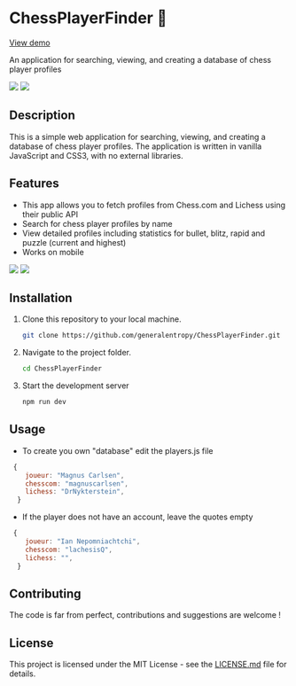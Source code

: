 # ChessPlayerFinder 🔎

[View demo](https://chessplayerfinder.netlify.app/)

An application for searching, viewing, and creating a database of chess player profiles

![](https://i.imgur.com/hn6VeqN.jpg)
![](https://i.imgur.com/U5F0JKo.jpg)

## Description

This is a simple web application for searching, viewing, and creating a database of chess player profiles. The application is written in vanilla JavaScript and CSS3, with no external libraries.

## Features

- This app allows you to fetch profiles from Chess.com and Lichess using their public API
- Search for chess player profiles by name
- View detailed profiles including statistics for bullet, blitz, rapid and puzzle (current and highest)
- Works on mobile

![](https://i.imgur.com/VOVPAUD.jpg)
![](https://i.imgur.com/EGOzDEe.jpgs)

## Installation

1. Clone this repository to your local machine.
   ```bash
   git clone https://github.com/generalentropy/ChessPlayerFinder.git
   ```
2. Navigate to the project folder.
   ```bash
   cd ChessPlayerFinder
   ```
3. Start the development server
   ```bash
   npm run dev
   ```

## Usage

- To create you own "database" edit the players.js file

```JavaScript
 {
    joueur: "Magnus Carlsen",
    chesscom: "magnuscarlsen",
    lichess: "DrNykterstein",
  }
```

- If the player does not have an account, leave the quotes empty

```JavaScript
 {
    joueur: "Ian Nepomniachtchi",
    chesscom: "lachesisQ",
    lichess: "",
  }
```

## Contributing

The code is far from perfect, contributions and suggestions are welcome !

## License

This project is licensed under the MIT License - see the [LICENSE.md](LICENSE.md) file for details.
